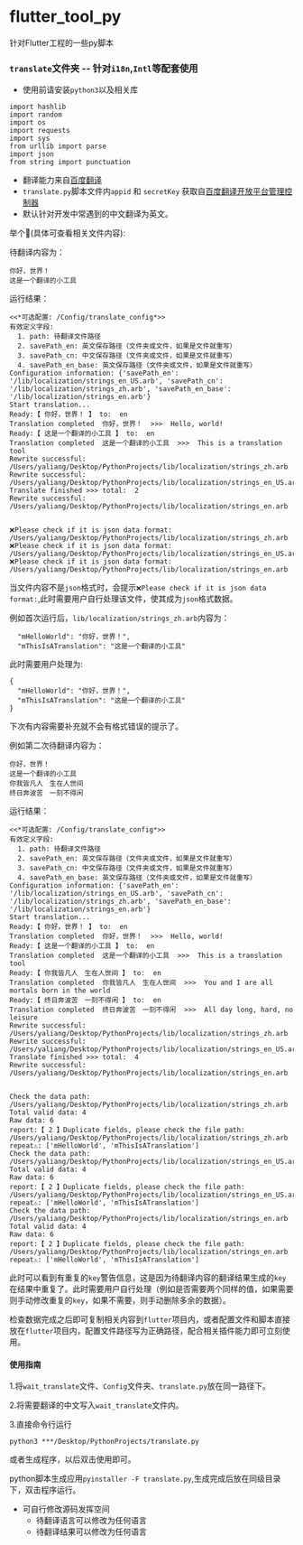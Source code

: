 # flutter_tool_py

针对Flutter工程的一些py脚本

### `translate`文件夹 -- 针对`i18n`,`Intl`等配套使用
* 使用前请安装`python3`以及相关库

```
import hashlib
import random
import os
import requests
import sys
from urllib import parse
import json
from string import punctuation
```

* 翻译能力来自[百度翻译](https://api.fanyi.baidu.com/)
* `translate.py`脚本文件内`appid` 和 `secretKey` 获取自[百度翻译开放平台管理控制器](https://api.fanyi.baidu.com/api/trans/product/desktop?req=developer)
* 默认针对开发中常遇到的中文翻译为英文。


举个🌰(具体可查看相关文件内容):

待翻译内容为：

```
你好，世界！
这是一个翻译的小工具
```
运行结果：

```
<<*可选配置: /Config/translate_config*>> 
有效定义字段:
  1. path: 待翻译文件路径
  2. savePath_en: 英文保存路径（文件夹或文件，如果是文件就重写）
  3. savePath_cn: 中文保存路径（文件夹或文件，如果是文件就重写）
  4. savePath_en_base: 英文保存路径（文件夹或文件，如果是文件就重写）
Configuration information: {'savePath_en': '/lib/localization/strings_en_US.arb', 'savePath_cn': '/lib/localization/strings_zh.arb', 'savePath_en_base': '/lib/localization/strings_en.arb'}
Start translation...
Ready:【 你好，世界！ 】 to:  en
Translation completed  你好，世界！  >>>  Hello, world!
Ready:【 这是一个翻译的小工具 】 to:  en
Translation completed  这是一个翻译的小工具  >>>  This is a translation tool
Rewrite successful: /Users/yaliang/Desktop/PythonProjects/lib/localization/strings_zh.arb
Rewrite successful: /Users/yaliang/Desktop/PythonProjects/lib/localization/strings_en_US.arb
Translate finished >>> total:  2
Rewrite successful: /Users/yaliang/Desktop/PythonProjects/lib/localization/strings_en.arb


❌Please check if it is json data format: /Users/yaliang/Desktop/PythonProjects/lib/localization/strings_zh.arb
❌Please check if it is json data format: /Users/yaliang/Desktop/PythonProjects/lib/localization/strings_en_US.arb
❌Please check if it is json data format: /Users/yaliang/Desktop/PythonProjects/lib/localization/strings_en.arb
```

当文件内容不是`json`格式时，会提示`❌Please check if it is json data format:`,此时需要用户自行处理该文件，使其成为`json`格式数据。

例如首次运行后，`lib/localization/strings_zh.arb`内容为：

```
  "mHelloWorld": "你好，世界！",
  "mThisIsATranslation": "这是一个翻译的小工具"

```

此时需要用户处理为:

```
{
  "mHelloWorld": "你好，世界！",
  "mThisIsATranslation": "这是一个翻译的小工具"
}
```

下次有内容需要补充就不会有格式错误的提示了。

例如第二次待翻译内容为：

```
你好，世界！
这是一个翻译的小工具
你我皆凡人　生在人世间
终日奔波苦　一刻不得闲
```

运行结果：

```
<<*可选配置: /Config/translate_config*>> 
有效定义字段:
  1. path: 待翻译文件路径
  2. savePath_en: 英文保存路径（文件夹或文件，如果是文件就重写）
  3. savePath_cn: 中文保存路径（文件夹或文件，如果是文件就重写）
  4. savePath_en_base: 英文保存路径（文件夹或文件，如果是文件就重写）
Configuration information: {'savePath_en': '/lib/localization/strings_en_US.arb', 'savePath_cn': '/lib/localization/strings_zh.arb', 'savePath_en_base': '/lib/localization/strings_en.arb'}
Start translation...
Ready:【 你好，世界！ 】 to:  en
Translation completed  你好，世界！  >>>  Hello, world!
Ready:【 这是一个翻译的小工具 】 to:  en
Translation completed  这是一个翻译的小工具  >>>  This is a translation tool
Ready:【 你我皆凡人　生在人世间 】 to:  en
Translation completed  你我皆凡人　生在人世间  >>>  You and I are all mortals born in the world
Ready:【 终日奔波苦　一刻不得闲 】 to:  en
Translation completed  终日奔波苦　一刻不得闲  >>>  All day long, hard, no leisure
Rewrite successful: /Users/yaliang/Desktop/PythonProjects/lib/localization/strings_zh.arb
Rewrite successful: /Users/yaliang/Desktop/PythonProjects/lib/localization/strings_en_US.arb
Translate finished >>> total:  4
Rewrite successful: /Users/yaliang/Desktop/PythonProjects/lib/localization/strings_en.arb


Check the data path: /Users/yaliang/Desktop/PythonProjects/lib/localization/strings_zh.arb
Total valid data: 4
Raw data: 6
report:【 2 】Duplicate fields, please check the file path: /Users/yaliang/Desktop/PythonProjects/lib/localization/strings_zh.arb
repeat⚠️: ['mHelloWorld', 'mThisIsATranslation']
Check the data path: /Users/yaliang/Desktop/PythonProjects/lib/localization/strings_en_US.arb
Total valid data: 4
Raw data: 6
report:【 2 】Duplicate fields, please check the file path: /Users/yaliang/Desktop/PythonProjects/lib/localization/strings_en_US.arb
repeat⚠️: ['mHelloWorld', 'mThisIsATranslation']
Check the data path: /Users/yaliang/Desktop/PythonProjects/lib/localization/strings_en.arb
Total valid data: 4
Raw data: 6
report:【 2 】Duplicate fields, please check the file path: /Users/yaliang/Desktop/PythonProjects/lib/localization/strings_en.arb
repeat⚠️: ['mHelloWorld', 'mThisIsATranslation']
```

此时可以看到有重复的`key`警告信息，这是因为待翻译内容的翻译结果生成的`key`在结果中重复了。此时需要用户自行处理（例如是否需要两个同样的值，如果需要则手动修改重复的`key`，如果不需要，则手动删除多余的数据）。

检查数据完成之后即可复制相关内容到`flutter`项目内，或者配置文件和脚本直接放在`flutter`项目内，配置文件路径写为正确路径，配合相关插件能力即可立刻使用。

#### 使用指南

1.将`wait_translate`文件、`Config`文件夹、`translate.py`放在同一路径下。

2.将需要翻译的中文写入`wait_translate`文件内。

3.直接命令行运行

```
python3 ***/Desktop/PythonProjects/translate.py
```

或者生成程序，以后双击使用即可。

python脚本生成应用`pyinstaller -F translate.py`,生成完成后放在同级目录下，双击程序运行。

* 可自行修改源码发挥空间
	* 待翻译语言可以修改为任何语言
	* 待翻译结果可以修改为任何语言
